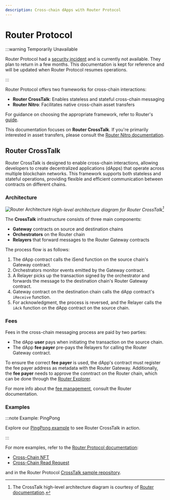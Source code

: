 ```yaml
---
description: Cross-chain dApps with Router Protocol
---
```


# Router Protocol

:::warning Temporarily Unavailable

Router Protocol had a [security incident] and is currently not available. They plan to return in a few months. This documentation is kept for reference and will be updated when Router Protocol resumes operations.

:::

[security incident]: https://routerprotocol.medium.com/incident-report-router-protocol-asset-bridge-exploit-and-response-833f5bb95a31

Router Protocol offers two frameworks for cross-chain interactions:

- **Router CrossTalk**: Enables stateless and stateful cross-chain messaging
- **Router Nitro**: Facilitates native cross-chain asset transfers

For guidance on choosing the appropriate framework, refer to Router's [guide].

This documentation focuses on **Router CrossTalk**. If you're primarily
interested in asset transfers, please consult the [Router Nitro documentation].

[Router Nitro documentation]: https://docs.routerprotocol.com/develop/category/asset-transfer-via-nitro
[guide]: https://docs.routerprotocol.com/overview/choosing-the-right-framework

## Router CrossTalk

Router CrossTalk is designed to enable cross-chain interactions, allowing
developers to create decentralized applications (dApps) that operate across
multiple blockchain networks. This framework supports both stateless and
stateful operations, providing flexible and efficient communication between
contracts on different chains.

### Architecture

![Router Architecture](../../images/opl/router-architecture.png)
*High-level architecture diagram for Router CrossTalk[^1]*

[^1]: The CrossTalk high-level architecture diagram is courtesy of [Router documentation][router-architecture].

[router-architecture]: https://docs.routerprotocol.com/develop/message-transfer-via-crosstalk/key-concepts/high-level-architecture

The **CrossTalk** infrastructure consists of three main components:

- **Gateway** contracts on source and destination chains
- **Orchestrators** on the Router chain
- **Relayers** that forward messages to the Router Gateway contracts

The process flow is as follows:

1. The dApp contract calls the iSend function on the source chain's Gateway
   contract.
2. Orchestrators monitor events emitted by the Gateway contract.
3. A Relayer picks up the transaction signed by the orchestrator and forwards
   the message to the destination chain's Router Gateway contract.
4. Gateway contract on the destination chain calls the dApp contract's
   `iReceive` function.
5. For acknowledgment, the process is reversed, and the Relayer calls the
   `iAck` function on the dApp contract on the source chain.

### Fees

Fees in the cross-chain messaging process are paid by two parties:

- The dApp **user** pays when initiating the transaction on the source chain.
- The dApp **fee payer** pre-pays the Relayers for calling the Router Gateway
  contract.

To ensure the correct **fee payer** is used, the dApp's contract must register
the fee payer address as metadata with the Router Gateway. Additionally, the
**fee payer** needs to approve the conntract on the Router chain, which can be
done through the [Router Explorer].

For more info about the [fee management], consult the Router documentation.

[Router Explorer]: https://testnet.routerscan.io/feePayer
[fee management]: https://docs.routerprotocol.com/develop/message-transfer-via-crosstalk/key-concepts/fee-management


### Examples

:::note Example: PingPong

Explore our [PingPong example] to see Router CrossTalk in action.

:::

[PingPong example]: ./pingpong-example.md

For more examples, refer to the  [Router Protocol documentation]:

- [Cross-Chain NFT]
- [Cross-Chain Read Request]

and in the Router Protocol [CrossTalk sample repository].

[Router Protocol documentation]: https://docs.routerprotocol.com/develop/message-transfer-via-crosstalk
[Cross-Chain NFT]: https://docs.routerprotocol.com/develop/message-transfer-via-crosstalk/evm-guides/your-first-crosschain-nft-contract
[Cross-Chain Read Request]: https://docs.routerprotocol.com/develop/message-transfer-via-crosstalk/evm-guides/cross-chain-read-requests
[CrossTalk sample repository]: https://github.com/router-protocol/new-crosstalk-sample/
